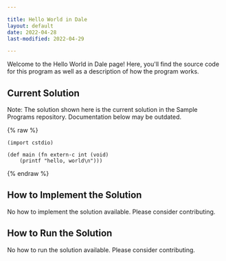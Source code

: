 ```yaml
---

title: Hello World in Dale
layout: default
date: 2022-04-28
last-modified: 2022-04-29

---
```


Welcome to the Hello World in Dale page! Here, you'll find the source code for this program as well as a description of how the program works.

## Current Solution

Note: The solution shown here is the current solution in the Sample Programs repository. Documentation below may be outdated.

{% raw %}

```Dale
(import cstdio)

(def main (fn extern-c int (void)
    (printf "hello, world\n")))

```

{% endraw %}

## How to Implement the Solution

No how to implement the solution available. Please consider contributing.

## How to Run the Solution

No how to run the solution available. Please consider contributing.